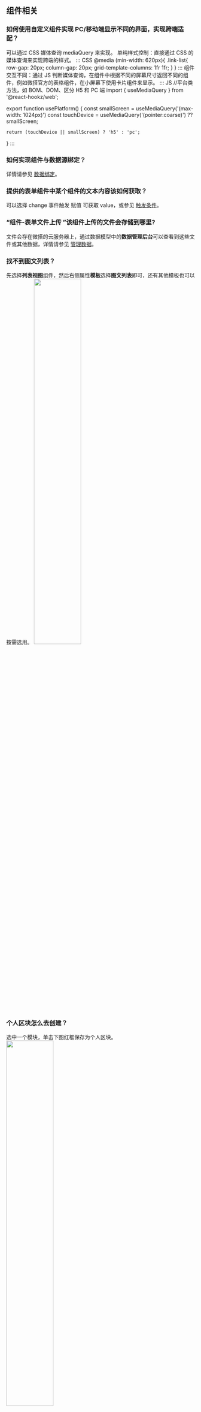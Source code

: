 ## 组件相关
[](id:que1)
### 如何使用自定义组件实现 PC/移动端显示不同的界面，实现跨端适配？
可以通过 CSS 媒体查询 mediaQuery 来实现。
单纯样式控制：直接通过 CSS 的媒体查询来实现跨端的样式。
<dx-codeblock>
:::  CSS
@media (min-width: 620px){
    .link-list{
        row-gap: 20px;
        column-gap: 20px;
        grid-template-columns: 1fr 1fr;
    }
}
:::
</dx-codeblock>
组件交互不同：通过 JS 判断媒体查询，在组件中根据不同的屏幕尺寸返回不同的组件，例如微搭官方的表格组件，在小屏幕下使用卡片组件来显示。
<dx-codeblock>
:::  JS
//平台类方法，如 BOM、DOM、区分 H5 和 PC 端
import { useMediaQuery } from '@react-hookz/web';

export function usePlatform() {
    const smallScreen = useMediaQuery('(max-width: 1024px)')
    const touchDevice = useMediaQuery('(pointer:coarse)') ?? smallScreen;
    
    return (touchDevice || smallScreen) ? 'h5' : 'pc';

}
:::
</dx-codeblock>


[](id:que2)
### 如何实现组件与数据源绑定？
详情请参见 [数据绑定](https://cloud.tencent.com/document/product/1301/69302)。


[](id:que3)
<!-- ### 如何实现组件的事件绑定？
详情请参见 [事件绑定](https://cloud.tencent.com/document/product/1301/58521)。
-->



[](id:que5)
### 提供的表单组件中某个组件的文本内容该如何获取？
可以选择 change 事件触发 赋值 可获取 value，或参见 [触发条件](https://cloud.tencent.com/document/product/1301/65931)。



[](id:que6)
### “组件-表单文件上传 ”该组件上传的文件会存储到哪里?
文件会存在微搭的云服务器上，通过数据模型中的**数据管理后台**可以查看到这些文件或其他数据，详情请参见 [管理数据](https://cloud.tencent.com/document/product/1301/66271)。


[](id:que7)
### 找不到图文列表？
 先选择**列表视图**组件，然后右侧属性**模板**选择**图文列表**即可，还有其他模板也可以按需选用。
<img src = "https://qcloudimg.tencent-cloud.cn/raw/4a983ef50cba2fbcefcb130ef2458443.png" style = "width:50%">


[](id:que8)
### 个人区块怎么去创建？
选中一个模块，单击下图红框保存为个人区块。
<img src = "https://qcloudimg.tencent-cloud.cn/raw/316c7124d8ede57fc711b151ed6bfc6d.png" style = "width:50%">


[](id:que9)
### 微搭代码组件中绑定 "查看列表 (wedaGetList)" 如何按创建时间降序?
用 getrecords。


[](id:que10)
### 可以实现点击图片后隐藏图片吗？
1. 创建普通变量，变量类型选择 boolean，初始值为 true。
2. 选中**图片**组件，进入右侧**配置区** > **通用配置**页面，单击开启**条件展示**，绑定步骤1中的普通变量。
3. 创建自定义方法，自定义方法中令变量=false。
4. 选中上述**图片**组件，绑定自定义方法，点击时触发。

[](id:que11)
### 如何对地图进行操作标记？
表单地图组件不支持标记，需要用连接器自己封装前端组件，详情请参见 [自定义组件](https://cloud.tencent.com/document/product/1301/53287)。 



[](id:que12)
### 个人小程序能使用腾讯位置服务插件吗？
目前微搭平台暂时不能使用插件，已经支持了表单地图定位组件，可以是否满足需求。



[](id:que13)
### 目前在列表组件内支持不同管理用户查看不同部门的数据吗？
支持。




## 页面相关
[](id:que14)
### 如何实现页面之间参数传递？
在微搭编辑器中，可通过配置页面参数来实现跳转传参功能，通常可用于实现对详情页面的内容控制。详情请参见 [实现页面跳转传参](https://cloud.tencent.com/document/product/1301/70204)。


[](id:qu15)
### 如何在应用或页面中展示数据源中的数据？for 循环和 if 循环如何实现？
详情请参见 [循环展示与条件展示](https://cloud.tencent.com/document/product/1301/58434)。 



[](id:que16)
### 什么是触发条件，如何设置触发条件？
详情请参见 [触发条件](https://cloud.tencent.com/document/product/1301/65931)。


[](id:que17)
### 平台方法是什么？如何使用？
详情请参见 [平台方法](https://cloud.tencent.com/document/product/1301/61120)。

[](id:que18)
### 顶部导航栏覆盖了侧边导航栏的内容，怎么解决呢？
不可以同时使用。


[](id:que19)
### 预览区和扫码预览都正常，体验版报错，体验版不可以点击？
下图报错不影响使用，link 不支持小程序，需要绑定点击事件平台方法 navigateTo  （链接组件不支持小程序）。

![](https://qcloudimg.tencent-cloud.cn/raw/3717548cd4250b977dcc020df012537d.png)

[](id:que20)
### 如何从 event 获取表单的值呢？
在表单输入组件中，行为配置，**change 输入改变**事件，通过 event.detail.value 可获取组件值。
<img src = "https://qcloudimg.tencent-cloud.cn/raw/56c9ae5dfc95bd1296701575154da4b2.png" style = "width:50%">
然后再赋值到变量上。
<img src = "https://qcloudimg.tencent-cloud.cn/raw/9705f2b20df6cf56ebcc538113645133.png" style = "width:50%">



[](id:que21)
### 表单选择或多选等如何实现动态下拉列表？
1. 新建一个数据源，叫做选项，增加 label 和 value 字段。
<img src = "https://qcloudimg.tencent-cloud.cn/raw/0c13d11a5309cb62d09c5ff4733bf45b.png" style = "width:50%">
2. 单击操作栏下**更多** > **发布**之后，进入数据管理后台。
<img src = "https://qcloudimg.tencent-cloud.cn/raw/a981cce470e3a8c235420582f63fab64.png" style = "width:50%">
3. 在选项这个数据源下的正式和体验环境分别单击**新建**，录入几条测试数据。
<img src = "https://qcloudimg.tencent-cloud.cn/raw/c83b6844ebef369b057a8a8b97602474.png" style = "width:50%">
4. 回到编辑器中刷新页面，单击左上方**变量**，新建一个模型变量 options，然后选择上面建的数据源，变量初始化方法选择**查询列表**，单击**保存**。
<img src = "https://qcloudimg.tencent-cloud.cn/raw/6473f49e6861a554a2a5e731e7292f84.png" style = "width:50%">
5. 然后在表单选择的属性上，单击选项列表旁边的**绑定按钮**。
 ![](https://qcloudimg.tencent-cloud.cn/raw/3b388a5f0c90c7205a441dd0de078719.png)
选择模型变量下的 records 字段，该字段是一个包含 label 和 value 的数组，可以绑定到选项列表上。
![](https://qcloudimg.tencent-cloud.cn/raw/8a489109c8125c7ef114535ced895b1c.png)
6. 最后在预览区预览效果。


[](id:que22)
### 如何使用微搭实现上拉加载功能?
1. 在区块中选择列表展示区块。
<img src = "https://qcloudimg.tencent-cloud.cn/raw/36c72967d6552250c2f0b4dc973141dc.png" style = "width:50%"> 
2. 选择列表展示区块后会自动生成对应的数据源与自定义方法。
<img src = "https://qcloudimg.tencent-cloud.cn/raw/c6589992318fd39255c3c26086c2b5c5.png" style = "width:50%"> 
3. 通过左上角菜单进入**低码编辑器**，选择区块生成的自定义方法 `listLoadMore`。
<img src = "https://qcloudimg.tencent-cloud.cn/raw/a214aa8ac14be8c8e8b9117f14c8b811.png" style = "width:50%"> 
4. 按照如下注释对代码逻辑进行修改即可。
<dx-codeblock>
:::  js
export default async function({event}) {
    const meta = $page.dataset.state.wedaListMeta //此处替换为需要实现分页加载的模型变量
    console.log(meta);

    // $page.setState('dataset.state.$status.wedaListMeta.status', 'loading');
    app.utils.set($page, 'dataset.state.$status.wedaListMeta.status', 'loading')
    // $page.dataset.state.$status.wedaListMeta.status = 'loading'
    try {
        const data = await app.cloud.callDataSource({
            dataSourceName: 'weda_list_uun20hm',//此处替换为自己的数据源标识
            methodName: 'wedaGetRecords',
            params: {
                pageNo: meta.pageNo + 1,
                pageSize: meta.pageSize
            }
        })
        console.log(data)
        $page.setState({
            "wedaListMeta": {    //此处替换为自己的模型变量名称
                pageNo: data.pageNo,
                pageSize: data.pageSize,
                total: data.total,
                records: meta.records.concat(data.records)
            }
        })
        app.utils.set($page, 'dataset.state.$status.wedaListMeta.status', 'success')
        // $page.dataset.state.$status.wedaListMeta.status = 'success'
    }catch(e){
        console.log(e)
        app.utils.set($page, 'dataset.state.$status.wedaListMeta.status', 'fail')
        // $page.dataset.state.$status.wedaListMeta.status = 'fail'
    }
}
:::
</dx-codeblock>


[](id:que23)
### 文字版块布局统一大小问题？
需要固定最上面文字组件的 width。


[](id:que24)
### 怎样可以让 H5 页面一打开就是第三方页面？
可通过代码向页面插入节点。例如插入一个 script，可以直接在生命周期里面写一个插入脚本的语句。
![](https://qcloudimg.tencent-cloud.cn/raw/7e6995de6d239419fb490214ba10c7a9.jpg)
>?该方式只支持 H5，不支持小程序。


[](id:que25)
### 为什么图片在小程序端不显示？
小程序图片组件不支持高度 auto，可以把高度改为指定的尺寸。

[](id:que26)
### 应用创建后，数据源如何配置？
应用创建后，数据源可单击左上角的**数据源**，进入数据**模型页面**进行配置。
<img src = "https://qcloudimg.tencent-cloud.cn/raw/c252337ba161b32d5a77cff3e8f49dd6.png" style = "width:50%">

[](id:que27)
### 微信的那些 API 例如拍照，本地存储，微搭都能实现吗？
本地存储调用 localstorage 需要写低代码， 拍照上传用表单图片上传组件可以实现。


[](id:que28)
### 能不能在程序加载的时候自动得到 openid 和用户信息，而不用通过事件触发？
打开低码编辑器，每个页面都有一个 lifecycle 的那个文件。在那个文件里面调用获取 openid 的云函数。只支持 openid，用户信息不可以，用户信息必须是触发获取。

[](id:que29)
### 如何链接点击后的内容？点击卡片后跳转到详情页面？
详情可参见 [实现内容列表到内容详情页的页面跳转逻辑](https://cloud.tencent.com/document/product/1301/71824#.E5.AE.9E.E7.8E.B0.E5.86.85.E5.AE.B9.E5.88.97.E8.A1.A8.E5.88.B0.E5.86.85.E5.AE.B9.E8.AF.A6.E6.83.85.E9.A1.B5.E7.9A.84.E9.A1.B5.E9.9D.A2.E8.B7.B3.E8.BD.AC.E9.80.BB.E8.BE.91)。

[](id:que30)
### 如何设置控件表单输入的宽度？
进入右侧**样式** > **布局**里可以设置。
![](https://qcloudimg.tencent-cloud.cn/raw/4d1d19448a6fd98a94f4aebbdacd5689.png)


[](id:que31)
### 如何实现将用户所选的地理位置信息存储到数据库？
可以通过表单提交的方式，将选择的点位储存到数据源。

[](id:que32)
### 放一张二维码的图片怎么实现长按扫码功能呢？
图片组件的配置项里有，只在小程序的自定义应用中支持。

[](id:que33)
### 自定义页面，表单中一个字段，想让他作为 key，不能重复，怎么设置？
进入**数据模型**页面，把对应的字段设置成唯一。

[](id:que34)
### 轮播图，图片数组是在数据模型中存的，怎么实现绑定图片数组？
用模型变量连接数据模型，然后给轮播容器下的图片组件绑定模型变量中对应的字段。

[](id:que35)
### 页面分上下两部分内容，上部分内容多的话可以垂直滚动，下部分内容固定在底部不动，怎么实现？
上方滚动内容用滚动容器承接，下方固定内容，样式-定位，选择**绝对定位**，下方间距配置0，这样就会固定在底部。
<img src = "https://qcloudimg.tencent-cloud.cn/raw/dd3b3e737e7b3a9aec67b2ce7273c05d.png" style = "width:50%">


[](id:que36)
### 微搭素材库能批量删除素材吗?
目前不支持批量删除，可以单独删除。


[](id:que37)
### 地埋位置字段是不是只能用于小程序，不可以用于 Web 和 H5？
是支持小程序、H5 和 PC 端定位。



[](id:que38)
### 用模板新建的应用，为什么搜索不到“数据容器”？
数据容器是个分类。


[](id:que39)
### 需要在 index.html 的 head 引入“引入百度统计”脚本，怎么引入，可以修改 index 吗？
可以。需要在 lifecycle 里写 js 进行动态修改，append 一段统计的 js。


[](id:que40)
### 微搭现在支持链接蓝牙打印机吗？
需要调用小程序蓝牙能力，详情请参见 [蓝牙微信开放文档](https://developers.weixin.qq.com/miniprogram/dev/framework/device/beacon.html)。 


[](id:que41)
### 时间展示在前端，如何转换为日期格式展示？
在表达式里面写 app.utils.formatDate(new Date(forItems.idxx.xxy), 'yyyy-mm-dd')。


[](id:que42)
### 在数据模型创建了一个表单，想做一个可以查询这个表单的页面，怎么也操作呢？
页面中实现搜索功能，详情请参见 [搜索功能](https://mp.weixin.qq.com/s/7s3UcnWXw3rllVUR2HUvRg)。 



[](id:que43)
### 微搭如何获得图片或文件的 URL 链接？
微搭为了保证您的资源安全，设置了防盗链逻辑，用户不可获得永久地址。
- 在数据管理后台可以实现图片、文件的下载和管理。
- 在应用内展示图片可以使用“图片”组件
- 需要获得 URL 的场景可参见 [在应用中使用数据源](https://docs.cloudbase.net/lowcode/datasource/usage#appcloudgettempfileurl)。 



[](id:que44)
### 使用的模板页面，删除了协议内容后，无法提交是什么原因？且页面也没有提示报错？
模板自定义方法中限制了必须同意协议按钮才能进行下一步提交，删除后 confirm 这个字段拿不到，所以提交失败。



[](id:que45)
### 数据源图片能支持上传多张吗？
在**字段设置**页面中，如下图设置对应参数即可实现上传多张图片。
<img src = "https://qcloudimg.tencent-cloud.cn/raw/c6631958bc1e8e2d99a0f841ae353a48.png" style = "width:50%"> 




[](id:que46)
### 怎么解除循环展示？
选中对应组件，进入右侧属性面板**高级属性**页面，单击**循环展示**右侧，解除绑定。
![](https://qcloudimg.tencent-cloud.cn/raw/7a61902f141c24d6d9bbda56b8470ab2.png)



[](id:que47)
### 如何将日期或时间格式化展示？
目前官方自定义应用中使用**变量绑定**或**模型应用**都会自动将时间格式化。详情请参见 [数据源自定义方法](https://docs.cloudbase.net/lowcode/datasource/add-methods)。



[](id:que48)
### 微搭数据源模糊查询怎么写？如何实现多条模糊查询？
可通过低码编辑器进行数据源的绑定。更多查询操作请参见 [查询指令](https://docs.cloudbase.net/api-reference/server/node-sdk/database/database#%E6%9F%A5%E8%AF%A2%E6%8C%87%E4%BB%A4)。

[](id:que49)
### 微搭怎么写联表查询呢？
可以在数据源的自定义方法中使用数据库的 lookup 功能实现。详情请参见 [Aggregate.lookup 接口](https://docs.cloudbase.net/api-reference/server/node-sdk/database/aggregate/stages/lookup)。

[](id:que50)
### 如何实现从数据源多张数据表里取数据，按照一定公式计算，然后在页面展示？
用模型变量绑定 getRecord 方法查询，入参为输入框的值，再用低码编辑器给变量做公式计算。



[](id:que51)
### 使用表单容器中自带的绑定数据源新增记录，如何得到新增数据后返回的 \_id 值？
看 create 方法有没返回值，有的话， 数据源的 success 里， 通过 event.detail  获取返回值。



[](id:que52)
### 提示发生异常该怎么处理？
<img src = "https://qcloudimg.tencent-cloud.cn/raw/90691f7a0edb5091f224e629eec92101.png" style = "width:50%"> 
某个分支兼容可能出了问题，先保存数据，然后选中一个组件刷新。


[](id:que53)
### 系统服务器只支持 HTTP 方法获取数据，需要以 text 格式发送 post 内容，如何能实现从服务器获取数据？
您可以使用**自定义连接器** > **自定义代码**的方式实现。详情请参见 [自定义代码（云函数）](https://cloud.tencent.com/document/product/1301/68440)。

